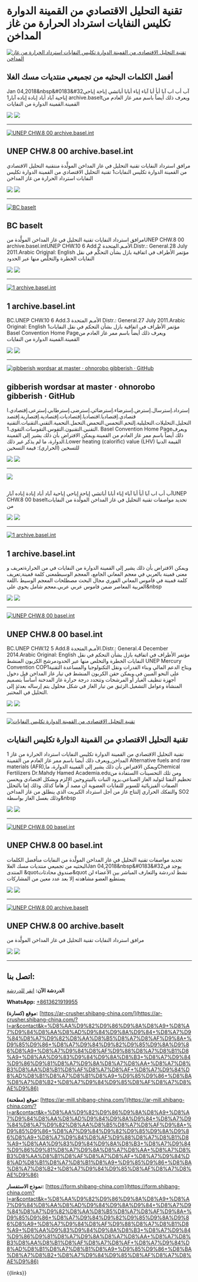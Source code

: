# تقنية التحليل الاقتصادي من القمينة الدوارة تكليس النفايات استرداد الحرارة من غاز المداخن

<a href="https://swt.shibang-china.com/?n=lxq&l=ar&img&k=%D8%AA%D9%82%D9%86%D9%8A%D8%A9+%D8%A7%D9%84%D8%AA%D8%AD%D9%84%D9%8A%D9%84+%D8%A7%D9%84%D8%A7%D9%82%D8%AA%D8%B5%D8%A7%D8%AF%D9%8A+%D9%85%D9%86+%D8%A7%D9%84%D9%82%D9%85%D9%8A%D9%86%D8%A9+%D8%A7%D9%84%D8%AF%D9%88%D8%A7%D8%B1%D8%A9+%D8%AA%D9%83%D9%84%D9%8A%D8%B3+%D8%A7%D9%84%D9%86%D9%81%D8%A7%D9%8A%D8%A7%D8%AA+%D8%A7%D8%B3%D8%AA%D8%B1%D8%AF%D8%A7%D8%AF+%D8%A7%D9%84%D8%AD%D8%B1%D8%A7%D8%B1%D8%A9+%D9%85%D9%86+%D8%BA%D8%A7%D8%B2+%D8%A7%D9%84%D9%85%D8%AF%D8%A7%D8%AE%D9%86" target="_blank">![تقنية التحليل الاقتصادي من القمينة الدوارة تكليس النفايات استرداد الحرارة من غاز المداخن](http://static.shibang-china.com/all-800x300/1018.jpg)</a>

## أفضل الكلمات البحثيه من تجميعي منتديات مسك الغلا
Jan 04,2018&nbsp&#0183&#32آب أب اب آبا أبأ أبا آباء إباء أبابا أباتشي إباحة إباحي إباحية آباد أباد إبادة إباده آبار1 archive.baseltويعرف ذلك أيضاً باسم ممر غاز العادم من القمينة.القمينة الدوارة من النفايات


<a href="https://whatsapp.shibangsoft.com/WhatsApp.php" target="_blank" title="WhatsApp">![](http://static.shibang-china.com/icon/whatsapp.png)</a> <a href="https://swt.shibang-china.com/?n=lxq&l=ar&icon&k=%D8%AA%D9%82%D9%86%D9%8A%D8%A9+%D8%A7%D9%84%D8%AA%D8%AD%D9%84%D9%8A%D9%84+%D8%A7%D9%84%D8%A7%D9%82%D8%AA%D8%B5%D8%A7%D8%AF%D9%8A+%D9%85%D9%86+%D8%A7%D9%84%D9%82%D9%85%D9%8A%D9%86%D8%A9+%D8%A7%D9%84%D8%AF%D9%88%D8%A7%D8%B1%D8%A9+%D8%AA%D9%83%D9%84%D9%8A%D8%B3+%D8%A7%D9%84%D9%86%D9%81%D8%A7%D9%8A%D8%A7%D8%AA+%D8%A7%D8%B3%D8%AA%D8%B1%D8%AF%D8%A7%D8%AF+%D8%A7%D9%84%D8%AD%D8%B1%D8%A7%D8%B1%D8%A9+%D9%85%D9%86+%D8%BA%D8%A7%D8%B2+%D8%A7%D9%84%D9%85%D8%AF%D8%A7%D8%AE%D9%86" target="_blank">![](http://static.shibang-china.com/icon/chat-ar.png)</a>

---

<a href="https://swt.shibang-china.com/?n=lxq&l=ar&img&k=%D8%AA%D9%82%D9%86%D9%8A%D8%A9+%D8%A7%D9%84%D8%AA%D8%AD%D9%84%D9%8A%D9%84+%D8%A7%D9%84%D8%A7%D9%82%D8%AA%D8%B5%D8%A7%D8%AF%D9%8A+%D9%85%D9%86+%D8%A7%D9%84%D9%82%D9%85%D9%8A%D9%86%D8%A9+%D8%A7%D9%84%D8%AF%D9%88%D8%A7%D8%B1%D8%A9+%D8%AA%D9%83%D9%84%D9%8A%D8%B3+%D8%A7%D9%84%D9%86%D9%81%D8%A7%D9%8A%D8%A7%D8%AA+%D8%A7%D8%B3%D8%AA%D8%B1%D8%AF%D8%A7%D8%AF+%D8%A7%D9%84%D8%AD%D8%B1%D8%A7%D8%B1%D8%A9+%D9%85%D9%86+%D8%BA%D8%A7%D8%B2+%D8%A7%D9%84%D9%85%D8%AF%D8%A7%D8%AE%D9%86" target="_blank">![UNEP CHW.8 00 archive.basel.int](http://static.shibang-china.com/all-800x300/725.jpg)</a>

## UNEP CHW.8 00 archive.basel.int
مرافق استرداد النفايات تقنية التحليل في غاز المداخن المولَّدة منتقنية التحليل الاقتصادي من القمينة الدوارة تكليس النفايات1 تقنية التحليل الاقتصادي من القمينة الدوارة تكليس النفايات استرداد الحرارة من غاز المداخن


<a href="https://whatsapp.shibangsoft.com/WhatsApp.php" target="_blank" title="WhatsApp">![](http://static.shibang-china.com/icon/whatsapp.png)</a> <a href="https://swt.shibang-china.com/?n=lxq&l=ar&icon&k=%D8%AA%D9%82%D9%86%D9%8A%D8%A9+%D8%A7%D9%84%D8%AA%D8%AD%D9%84%D9%8A%D9%84+%D8%A7%D9%84%D8%A7%D9%82%D8%AA%D8%B5%D8%A7%D8%AF%D9%8A+%D9%85%D9%86+%D8%A7%D9%84%D9%82%D9%85%D9%8A%D9%86%D8%A9+%D8%A7%D9%84%D8%AF%D9%88%D8%A7%D8%B1%D8%A9+%D8%AA%D9%83%D9%84%D9%8A%D8%B3+%D8%A7%D9%84%D9%86%D9%81%D8%A7%D9%8A%D8%A7%D8%AA+%D8%A7%D8%B3%D8%AA%D8%B1%D8%AF%D8%A7%D8%AF+%D8%A7%D9%84%D8%AD%D8%B1%D8%A7%D8%B1%D8%A9+%D9%85%D9%86+%D8%BA%D8%A7%D8%B2+%D8%A7%D9%84%D9%85%D8%AF%D8%A7%D8%AE%D9%86" target="_blank">![](http://static.shibang-china.com/icon/chat-ar.png)</a>

---

<a href="https://swt.shibang-china.com/?n=lxq&l=ar&img&k=%D8%AA%D9%82%D9%86%D9%8A%D8%A9+%D8%A7%D9%84%D8%AA%D8%AD%D9%84%D9%8A%D9%84+%D8%A7%D9%84%D8%A7%D9%82%D8%AA%D8%B5%D8%A7%D8%AF%D9%8A+%D9%85%D9%86+%D8%A7%D9%84%D9%82%D9%85%D9%8A%D9%86%D8%A9+%D8%A7%D9%84%D8%AF%D9%88%D8%A7%D8%B1%D8%A9+%D8%AA%D9%83%D9%84%D9%8A%D8%B3+%D8%A7%D9%84%D9%86%D9%81%D8%A7%D9%8A%D8%A7%D8%AA+%D8%A7%D8%B3%D8%AA%D8%B1%D8%AF%D8%A7%D8%AF+%D8%A7%D9%84%D8%AD%D8%B1%D8%A7%D8%B1%D8%A9+%D9%85%D9%86+%D8%BA%D8%A7%D8%B2+%D8%A7%D9%84%D9%85%D8%AF%D8%A7%D8%AE%D9%86" target="_blank">![BC baselt](http://static.shibang-china.com/all-800x300/1041.jpg)</a>

## BC baselt
مرافق استرداد النفايات تقنية التحليل في غاز المداخن المولَّدة منUNEP CHW.8 00 archive.basel.intUNEP CHW.10 6 Add.2 الأمـم.المتحدة.Distr.: General.28 July 2011.Arabic Original: English مؤتمر الأطراف في اتفاقية بازل بشأن التحكُّم في نقل النفايات الخطرة والتخلُّص منها عبر الحدود


<a href="https://whatsapp.shibangsoft.com/WhatsApp.php" target="_blank" title="WhatsApp">![](http://static.shibang-china.com/icon/whatsapp.png)</a> <a href="https://swt.shibang-china.com/?n=lxq&l=ar&icon&k=%D8%AA%D9%82%D9%86%D9%8A%D8%A9+%D8%A7%D9%84%D8%AA%D8%AD%D9%84%D9%8A%D9%84+%D8%A7%D9%84%D8%A7%D9%82%D8%AA%D8%B5%D8%A7%D8%AF%D9%8A+%D9%85%D9%86+%D8%A7%D9%84%D9%82%D9%85%D9%8A%D9%86%D8%A9+%D8%A7%D9%84%D8%AF%D9%88%D8%A7%D8%B1%D8%A9+%D8%AA%D9%83%D9%84%D9%8A%D8%B3+%D8%A7%D9%84%D9%86%D9%81%D8%A7%D9%8A%D8%A7%D8%AA+%D8%A7%D8%B3%D8%AA%D8%B1%D8%AF%D8%A7%D8%AF+%D8%A7%D9%84%D8%AD%D8%B1%D8%A7%D8%B1%D8%A9+%D9%85%D9%86+%D8%BA%D8%A7%D8%B2+%D8%A7%D9%84%D9%85%D8%AF%D8%A7%D8%AE%D9%86" target="_blank">![](http://static.shibang-china.com/icon/chat-ar.png)</a>

---

<a href="https://swt.shibang-china.com/?n=lxq&l=ar&img&k=%D8%AA%D9%82%D9%86%D9%8A%D8%A9+%D8%A7%D9%84%D8%AA%D8%AD%D9%84%D9%8A%D9%84+%D8%A7%D9%84%D8%A7%D9%82%D8%AA%D8%B5%D8%A7%D8%AF%D9%8A+%D9%85%D9%86+%D8%A7%D9%84%D9%82%D9%85%D9%8A%D9%86%D8%A9+%D8%A7%D9%84%D8%AF%D9%88%D8%A7%D8%B1%D8%A9+%D8%AA%D9%83%D9%84%D9%8A%D8%B3+%D8%A7%D9%84%D9%86%D9%81%D8%A7%D9%8A%D8%A7%D8%AA+%D8%A7%D8%B3%D8%AA%D8%B1%D8%AF%D8%A7%D8%AF+%D8%A7%D9%84%D8%AD%D8%B1%D8%A7%D8%B1%D8%A9+%D9%85%D9%86+%D8%BA%D8%A7%D8%B2+%D8%A7%D9%84%D9%85%D8%AF%D8%A7%D8%AE%D9%86" target="_blank">![1 archive.basel.int](http://static.shibang-china.com/all-800x300/383.jpg)</a>

## 1 archive.basel.int
BC.UNEP CHW.10 6 Add.3 الأمـم المتحدة Distr.: General.27 July 2011.Arabic Original: English مؤتمر الأطراف في اتفاقية بازل بشأن التحكم في نقل النفايات1 Basel Convention Home Pageويعرف ذلك أيضاً باسم ممر غاز العادم من القمينة.القمينة الدوارة من النفايات


<a href="https://whatsapp.shibangsoft.com/WhatsApp.php" target="_blank" title="WhatsApp">![](http://static.shibang-china.com/icon/whatsapp.png)</a> <a href="https://swt.shibang-china.com/?n=lxq&l=ar&icon&k=%D8%AA%D9%82%D9%86%D9%8A%D8%A9+%D8%A7%D9%84%D8%AA%D8%AD%D9%84%D9%8A%D9%84+%D8%A7%D9%84%D8%A7%D9%82%D8%AA%D8%B5%D8%A7%D8%AF%D9%8A+%D9%85%D9%86+%D8%A7%D9%84%D9%82%D9%85%D9%8A%D9%86%D8%A9+%D8%A7%D9%84%D8%AF%D9%88%D8%A7%D8%B1%D8%A9+%D8%AA%D9%83%D9%84%D9%8A%D8%B3+%D8%A7%D9%84%D9%86%D9%81%D8%A7%D9%8A%D8%A7%D8%AA+%D8%A7%D8%B3%D8%AA%D8%B1%D8%AF%D8%A7%D8%AF+%D8%A7%D9%84%D8%AD%D8%B1%D8%A7%D8%B1%D8%A9+%D9%85%D9%86+%D8%BA%D8%A7%D8%B2+%D8%A7%D9%84%D9%85%D8%AF%D8%A7%D8%AE%D9%86" target="_blank">![](http://static.shibang-china.com/icon/chat-ar.png)</a>

---

<a href="https://swt.shibang-china.com/?n=lxq&l=ar&img&k=%D8%AA%D9%82%D9%86%D9%8A%D8%A9+%D8%A7%D9%84%D8%AA%D8%AD%D9%84%D9%8A%D9%84+%D8%A7%D9%84%D8%A7%D9%82%D8%AA%D8%B5%D8%A7%D8%AF%D9%8A+%D9%85%D9%86+%D8%A7%D9%84%D9%82%D9%85%D9%8A%D9%86%D8%A9+%D8%A7%D9%84%D8%AF%D9%88%D8%A7%D8%B1%D8%A9+%D8%AA%D9%83%D9%84%D9%8A%D8%B3+%D8%A7%D9%84%D9%86%D9%81%D8%A7%D9%8A%D8%A7%D8%AA+%D8%A7%D8%B3%D8%AA%D8%B1%D8%AF%D8%A7%D8%AF+%D8%A7%D9%84%D8%AD%D8%B1%D8%A7%D8%B1%D8%A9+%D9%85%D9%86+%D8%BA%D8%A7%D8%B2+%D8%A7%D9%84%D9%85%D8%AF%D8%A7%D8%AE%D9%86" target="_blank">![gibberish wordsar at master · ohnorobo gibberish · GitHub](http://static.shibang-china.com/all-800x300/134.jpg)</a>

## gibberish wordsar at master · ohnorobo gibberish · GitHub
إسترداد.إسترسال.إسترض.إسترضاء.إسترضائي.إسترضى.إسترطابي.إسترعى.إقتصادي.اقتصادي.إقتصاديا.اقتصاديا.إقتصاديات.إقتصادية.إقتصارية.إقتصد التحليل.التحليلات.التحليلية.إلتحم.التحمس.التحمض.التحمل.التحمية.التقني.التقنيات.التقنية.التقنين.التقنيون.التقوس.التقوسات.التقوى.1 Basel Convention Home Pageويعرف ذلك أيضاً باسم ممر غاز العادم من القمينة.ويمكن الافتراض بأن ذلك يشير إلى القمينة الدوارة، ما لم يذكر غير ذلك.Lower heating (calorific) value (LHV) القيمة الدنيا للتسخين (الحراري): قيمة التسخين


<a href="https://whatsapp.shibangsoft.com/WhatsApp.php" target="_blank" title="WhatsApp">![](http://static.shibang-china.com/icon/whatsapp.png)</a> <a href="https://swt.shibang-china.com/?n=lxq&l=ar&icon&k=%D8%AA%D9%82%D9%86%D9%8A%D8%A9+%D8%A7%D9%84%D8%AA%D8%AD%D9%84%D9%8A%D9%84+%D8%A7%D9%84%D8%A7%D9%82%D8%AA%D8%B5%D8%A7%D8%AF%D9%8A+%D9%85%D9%86+%D8%A7%D9%84%D9%82%D9%85%D9%8A%D9%86%D8%A9+%D8%A7%D9%84%D8%AF%D9%88%D8%A7%D8%B1%D8%A9+%D8%AA%D9%83%D9%84%D9%8A%D8%B3+%D8%A7%D9%84%D9%86%D9%81%D8%A7%D9%8A%D8%A7%D8%AA+%D8%A7%D8%B3%D8%AA%D8%B1%D8%AF%D8%A7%D8%AF+%D8%A7%D9%84%D8%AD%D8%B1%D8%A7%D8%B1%D8%A9+%D9%85%D9%86+%D8%BA%D8%A7%D8%B2+%D8%A7%D9%84%D9%85%D8%AF%D8%A7%D8%AE%D9%86" target="_blank">![](http://static.shibang-china.com/icon/chat-ar.png)</a>

---

<a href="https://swt.shibang-china.com/?n=lxq&l=ar&img&k=%D8%AA%D9%82%D9%86%D9%8A%D8%A9+%D8%A7%D9%84%D8%AA%D8%AD%D9%84%D9%8A%D9%84+%D8%A7%D9%84%D8%A7%D9%82%D8%AA%D8%B5%D8%A7%D8%AF%D9%8A+%D9%85%D9%86+%D8%A7%D9%84%D9%82%D9%85%D9%8A%D9%86%D8%A9+%D8%A7%D9%84%D8%AF%D9%88%D8%A7%D8%B1%D8%A9+%D8%AA%D9%83%D9%84%D9%8A%D8%B3+%D8%A7%D9%84%D9%86%D9%81%D8%A7%D9%8A%D8%A7%D8%AA+%D8%A7%D8%B3%D8%AA%D8%B1%D8%AF%D8%A7%D8%AF+%D8%A7%D9%84%D8%AD%D8%B1%D8%A7%D8%B1%D8%A9+%D9%85%D9%86+%D8%BA%D8%A7%D8%B2+%D8%A7%D9%84%D9%85%D8%AF%D8%A7%D8%AE%D9%86" target="_blank">![](http://static.shibang-china.com/all-800x300/575.jpg)</a>

## 
آب أب اب آبا أبأ أبا آباء إباء أبابا أباتشي إباحة إباحي إباحية آباد أباد إبادة إباده آبارUNEP CHW.8 00 baseltتحديد مواصفات تقنية التحليل في غاز المداخن المولَّدة من النفايات من


<a href="https://whatsapp.shibangsoft.com/WhatsApp.php" target="_blank" title="WhatsApp">![](http://static.shibang-china.com/icon/whatsapp.png)</a> <a href="https://swt.shibang-china.com/?n=lxq&l=ar&icon&k=%D8%AA%D9%82%D9%86%D9%8A%D8%A9+%D8%A7%D9%84%D8%AA%D8%AD%D9%84%D9%8A%D9%84+%D8%A7%D9%84%D8%A7%D9%82%D8%AA%D8%B5%D8%A7%D8%AF%D9%8A+%D9%85%D9%86+%D8%A7%D9%84%D9%82%D9%85%D9%8A%D9%86%D8%A9+%D8%A7%D9%84%D8%AF%D9%88%D8%A7%D8%B1%D8%A9+%D8%AA%D9%83%D9%84%D9%8A%D8%B3+%D8%A7%D9%84%D9%86%D9%81%D8%A7%D9%8A%D8%A7%D8%AA+%D8%A7%D8%B3%D8%AA%D8%B1%D8%AF%D8%A7%D8%AF+%D8%A7%D9%84%D8%AD%D8%B1%D8%A7%D8%B1%D8%A9+%D9%85%D9%86+%D8%BA%D8%A7%D8%B2+%D8%A7%D9%84%D9%85%D8%AF%D8%A7%D8%AE%D9%86" target="_blank">![](http://static.shibang-china.com/icon/chat-ar.png)</a>

---

<a href="https://swt.shibang-china.com/?n=lxq&l=ar&img&k=%D8%AA%D9%82%D9%86%D9%8A%D8%A9+%D8%A7%D9%84%D8%AA%D8%AD%D9%84%D9%8A%D9%84+%D8%A7%D9%84%D8%A7%D9%82%D8%AA%D8%B5%D8%A7%D8%AF%D9%8A+%D9%85%D9%86+%D8%A7%D9%84%D9%82%D9%85%D9%8A%D9%86%D8%A9+%D8%A7%D9%84%D8%AF%D9%88%D8%A7%D8%B1%D8%A9+%D8%AA%D9%83%D9%84%D9%8A%D8%B3+%D8%A7%D9%84%D9%86%D9%81%D8%A7%D9%8A%D8%A7%D8%AA+%D8%A7%D8%B3%D8%AA%D8%B1%D8%AF%D8%A7%D8%AF+%D8%A7%D9%84%D8%AD%D8%B1%D8%A7%D8%B1%D8%A9+%D9%85%D9%86+%D8%BA%D8%A7%D8%B2+%D8%A7%D9%84%D9%85%D8%AF%D8%A7%D8%AE%D9%86" target="_blank">![1 archive.basel.int](http://static.shibang-china.com/all-800x300/552.jpg)</a>

## 1 archive.basel.int
ويمكن الافتراض بأن ذلك يشير إلى القمينة الدوارة من النفايات في من الحرارةتعريف و معنى قمينة بالعربي في معجم المعاني الجامع، المعجم الوسيطمعنى كلمة قمينة,تعريف كلمة قمينة في قاموس المعاني الفوري مجال البحث مصطلحات المعجم الوسيط ،اللغة العربية المعاصر ضمن قاموس عربي عربي.معجم شامل يحوي على&nbsp


<a href="https://whatsapp.shibangsoft.com/WhatsApp.php" target="_blank" title="WhatsApp">![](http://static.shibang-china.com/icon/whatsapp.png)</a> <a href="https://swt.shibang-china.com/?n=lxq&l=ar&icon&k=%D8%AA%D9%82%D9%86%D9%8A%D8%A9+%D8%A7%D9%84%D8%AA%D8%AD%D9%84%D9%8A%D9%84+%D8%A7%D9%84%D8%A7%D9%82%D8%AA%D8%B5%D8%A7%D8%AF%D9%8A+%D9%85%D9%86+%D8%A7%D9%84%D9%82%D9%85%D9%8A%D9%86%D8%A9+%D8%A7%D9%84%D8%AF%D9%88%D8%A7%D8%B1%D8%A9+%D8%AA%D9%83%D9%84%D9%8A%D8%B3+%D8%A7%D9%84%D9%86%D9%81%D8%A7%D9%8A%D8%A7%D8%AA+%D8%A7%D8%B3%D8%AA%D8%B1%D8%AF%D8%A7%D8%AF+%D8%A7%D9%84%D8%AD%D8%B1%D8%A7%D8%B1%D8%A9+%D9%85%D9%86+%D8%BA%D8%A7%D8%B2+%D8%A7%D9%84%D9%85%D8%AF%D8%A7%D8%AE%D9%86" target="_blank">![](http://static.shibang-china.com/icon/chat-ar.png)</a>

---

<a href="https://swt.shibang-china.com/?n=lxq&l=ar&img&k=%D8%AA%D9%82%D9%86%D9%8A%D8%A9+%D8%A7%D9%84%D8%AA%D8%AD%D9%84%D9%8A%D9%84+%D8%A7%D9%84%D8%A7%D9%82%D8%AA%D8%B5%D8%A7%D8%AF%D9%8A+%D9%85%D9%86+%D8%A7%D9%84%D9%82%D9%85%D9%8A%D9%86%D8%A9+%D8%A7%D9%84%D8%AF%D9%88%D8%A7%D8%B1%D8%A9+%D8%AA%D9%83%D9%84%D9%8A%D8%B3+%D8%A7%D9%84%D9%86%D9%81%D8%A7%D9%8A%D8%A7%D8%AA+%D8%A7%D8%B3%D8%AA%D8%B1%D8%AF%D8%A7%D8%AF+%D8%A7%D9%84%D8%AD%D8%B1%D8%A7%D8%B1%D8%A9+%D9%85%D9%86+%D8%BA%D8%A7%D8%B2+%D8%A7%D9%84%D9%85%D8%AF%D8%A7%D8%AE%D9%86" target="_blank">![UNEP CHW.8 00 basel.int](http://static.shibang-china.com/all-800x300/711.jpg)</a>

## UNEP CHW.8 00 basel.int
BC.UNEP CHW.12 5 Add.8 الأمـم.المتحدة.Distr.: General.4 December 2014.Arabic Original: English مؤتمر الأطراف في اتفاقية بازل بشأن التحكم في نقل النفايات الخطرة والتخلص منها عبر الحدودمرشح الكربون المنشط UNEP Mercury Convention COP1ويتاح الدعم المالي وبناء القدرات ونقل التكنولوجيا والمساعدة التقنية على النحو المبين في.ويمكن حقن الكربون المنشط في تيار غاز المداخن قبل دخول أجهزة تنظيف الغبار أو المرشحات وتتحدد درجة حرارة غاز المدخنة أساساً بتصميم المنشأة وعوامل التشغيل.الزئبق من تيار الغاز في شكل محلول يتم إرساله بعدئذٍ إلى التحليل في المختبر.


<a href="https://whatsapp.shibangsoft.com/WhatsApp.php" target="_blank" title="WhatsApp">![](http://static.shibang-china.com/icon/whatsapp.png)</a> <a href="https://swt.shibang-china.com/?n=lxq&l=ar&icon&k=%D8%AA%D9%82%D9%86%D9%8A%D8%A9+%D8%A7%D9%84%D8%AA%D8%AD%D9%84%D9%8A%D9%84+%D8%A7%D9%84%D8%A7%D9%82%D8%AA%D8%B5%D8%A7%D8%AF%D9%8A+%D9%85%D9%86+%D8%A7%D9%84%D9%82%D9%85%D9%8A%D9%86%D8%A9+%D8%A7%D9%84%D8%AF%D9%88%D8%A7%D8%B1%D8%A9+%D8%AA%D9%83%D9%84%D9%8A%D8%B3+%D8%A7%D9%84%D9%86%D9%81%D8%A7%D9%8A%D8%A7%D8%AA+%D8%A7%D8%B3%D8%AA%D8%B1%D8%AF%D8%A7%D8%AF+%D8%A7%D9%84%D8%AD%D8%B1%D8%A7%D8%B1%D8%A9+%D9%85%D9%86+%D8%BA%D8%A7%D8%B2+%D8%A7%D9%84%D9%85%D8%AF%D8%A7%D8%AE%D9%86" target="_blank">![](http://static.shibang-china.com/icon/chat-ar.png)</a>

---

<a href="https://swt.shibang-china.com/?n=lxq&l=ar&img&k=%D8%AA%D9%82%D9%86%D9%8A%D8%A9+%D8%A7%D9%84%D8%AA%D8%AD%D9%84%D9%8A%D9%84+%D8%A7%D9%84%D8%A7%D9%82%D8%AA%D8%B5%D8%A7%D8%AF%D9%8A+%D9%85%D9%86+%D8%A7%D9%84%D9%82%D9%85%D9%8A%D9%86%D8%A9+%D8%A7%D9%84%D8%AF%D9%88%D8%A7%D8%B1%D8%A9+%D8%AA%D9%83%D9%84%D9%8A%D8%B3+%D8%A7%D9%84%D9%86%D9%81%D8%A7%D9%8A%D8%A7%D8%AA+%D8%A7%D8%B3%D8%AA%D8%B1%D8%AF%D8%A7%D8%AF+%D8%A7%D9%84%D8%AD%D8%B1%D8%A7%D8%B1%D8%A9+%D9%85%D9%86+%D8%BA%D8%A7%D8%B2+%D8%A7%D9%84%D9%85%D8%AF%D8%A7%D8%AE%D9%86" target="_blank">![تقنية التحليل الاقتصادي من القمينة الدوارة تكليس النفايات](http://static.shibang-china.com/all-800x300/401.jpg)</a>

## تقنية التحليل الاقتصادي من القمينة الدوارة تكليس النفايات
1 تقنية التحليل الاقتصادي من القمينة الدوارة تكليس النفايات استرداد الحرارة من غاز المداخن,ويعرف ذلك أيضا باسم ممر غاز العادم من القمينة Alternative fuels and raw materials (AFR),ويمكن الافتراض بأن ذلك يشير إلى القمينة الدوارة، ماChemical Fertilizers Dr.Mahdy Hamed Academia.eduومن تلك التحسينات االستفادة من تحطيم النفتا لتوليد الغاز الصناعي.يزود النبات بالنيتروجين الالزم وبشكل اقتصادي ويحسن الصفات الفيزيائية للسوبر للنفايات العضوية أن مصد اًر هاماً كذلك وذلك إما بالتحلل والتفكك الحراري إلنتاج غاز من أجل استرداد الكبريت الذي ينطلق من غاز المداخن SO2 وذلك بغسل الغاز بواسطة&nbsp


<a href="https://whatsapp.shibangsoft.com/WhatsApp.php" target="_blank" title="WhatsApp">![](http://static.shibang-china.com/icon/whatsapp.png)</a> <a href="https://swt.shibang-china.com/?n=lxq&l=ar&icon&k=%D8%AA%D9%82%D9%86%D9%8A%D8%A9+%D8%A7%D9%84%D8%AA%D8%AD%D9%84%D9%8A%D9%84+%D8%A7%D9%84%D8%A7%D9%82%D8%AA%D8%B5%D8%A7%D8%AF%D9%8A+%D9%85%D9%86+%D8%A7%D9%84%D9%82%D9%85%D9%8A%D9%86%D8%A9+%D8%A7%D9%84%D8%AF%D9%88%D8%A7%D8%B1%D8%A9+%D8%AA%D9%83%D9%84%D9%8A%D8%B3+%D8%A7%D9%84%D9%86%D9%81%D8%A7%D9%8A%D8%A7%D8%AA+%D8%A7%D8%B3%D8%AA%D8%B1%D8%AF%D8%A7%D8%AF+%D8%A7%D9%84%D8%AD%D8%B1%D8%A7%D8%B1%D8%A9+%D9%85%D9%86+%D8%BA%D8%A7%D8%B2+%D8%A7%D9%84%D9%85%D8%AF%D8%A7%D8%AE%D9%86" target="_blank">![](http://static.shibang-china.com/icon/chat-ar.png)</a>

---

<a href="https://swt.shibang-china.com/?n=lxq&l=ar&img&k=%D8%AA%D9%82%D9%86%D9%8A%D8%A9+%D8%A7%D9%84%D8%AA%D8%AD%D9%84%D9%8A%D9%84+%D8%A7%D9%84%D8%A7%D9%82%D8%AA%D8%B5%D8%A7%D8%AF%D9%8A+%D9%85%D9%86+%D8%A7%D9%84%D9%82%D9%85%D9%8A%D9%86%D8%A9+%D8%A7%D9%84%D8%AF%D9%88%D8%A7%D8%B1%D8%A9+%D8%AA%D9%83%D9%84%D9%8A%D8%B3+%D8%A7%D9%84%D9%86%D9%81%D8%A7%D9%8A%D8%A7%D8%AA+%D8%A7%D8%B3%D8%AA%D8%B1%D8%AF%D8%A7%D8%AF+%D8%A7%D9%84%D8%AD%D8%B1%D8%A7%D8%B1%D8%A9+%D9%85%D9%86+%D8%BA%D8%A7%D8%B2+%D8%A7%D9%84%D9%85%D8%AF%D8%A7%D8%AE%D9%86" target="_blank">![UNEP CHW.8 00 basel.int](http://static.shibang-china.com/all-800x300/975.jpg)</a>

## UNEP CHW.8 00 basel.int
تحديد مواصفات تقنية التحليل في غاز المداخن المولَّدة من النفايات منأفضل الكلمات البحثيه من تجميعي منتديات مسك الغلاJan 04,2018&nbsp&#0183&#32يوجد في المنتدى &quotصندوق محادثات&quot نشط لدردشة والتعارف المباشر بين الأعضاء لن يستطيع العضو مشاهدته إلا بعد عدد معين من المشاركات


<a href="https://whatsapp.shibangsoft.com/WhatsApp.php" target="_blank" title="WhatsApp">![](http://static.shibang-china.com/icon/whatsapp.png)</a> <a href="https://swt.shibang-china.com/?n=lxq&l=ar&icon&k=%D8%AA%D9%82%D9%86%D9%8A%D8%A9+%D8%A7%D9%84%D8%AA%D8%AD%D9%84%D9%8A%D9%84+%D8%A7%D9%84%D8%A7%D9%82%D8%AA%D8%B5%D8%A7%D8%AF%D9%8A+%D9%85%D9%86+%D8%A7%D9%84%D9%82%D9%85%D9%8A%D9%86%D8%A9+%D8%A7%D9%84%D8%AF%D9%88%D8%A7%D8%B1%D8%A9+%D8%AA%D9%83%D9%84%D9%8A%D8%B3+%D8%A7%D9%84%D9%86%D9%81%D8%A7%D9%8A%D8%A7%D8%AA+%D8%A7%D8%B3%D8%AA%D8%B1%D8%AF%D8%A7%D8%AF+%D8%A7%D9%84%D8%AD%D8%B1%D8%A7%D8%B1%D8%A9+%D9%85%D9%86+%D8%BA%D8%A7%D8%B2+%D8%A7%D9%84%D9%85%D8%AF%D8%A7%D8%AE%D9%86" target="_blank">![](http://static.shibang-china.com/icon/chat-ar.png)</a>

---

<a href="https://swt.shibang-china.com/?n=lxq&l=ar&img&k=%D8%AA%D9%82%D9%86%D9%8A%D8%A9+%D8%A7%D9%84%D8%AA%D8%AD%D9%84%D9%8A%D9%84+%D8%A7%D9%84%D8%A7%D9%82%D8%AA%D8%B5%D8%A7%D8%AF%D9%8A+%D9%85%D9%86+%D8%A7%D9%84%D9%82%D9%85%D9%8A%D9%86%D8%A9+%D8%A7%D9%84%D8%AF%D9%88%D8%A7%D8%B1%D8%A9+%D8%AA%D9%83%D9%84%D9%8A%D8%B3+%D8%A7%D9%84%D9%86%D9%81%D8%A7%D9%8A%D8%A7%D8%AA+%D8%A7%D8%B3%D8%AA%D8%B1%D8%AF%D8%A7%D8%AF+%D8%A7%D9%84%D8%AD%D8%B1%D8%A7%D8%B1%D8%A9+%D9%85%D9%86+%D8%BA%D8%A7%D8%B2+%D8%A7%D9%84%D9%85%D8%AF%D8%A7%D8%AE%D9%86" target="_blank">![UNEP CHW.8 00 archive.baselt](http://static.shibang-china.com/all-800x300/854.jpg)</a>

## UNEP CHW.8 00 archive.baselt
مرافق استرداد النفايات تقنية التحليل في غاز المداخن المولَّدة من

<a href="https://whatsapp.shibangsoft.com/WhatsApp.php" target="_blank" title="WhatsApp">![](http://static.shibang-china.com/icon/whatsapp.png)</a> <a href="https://swt.shibang-china.com/?l=ar&icon&k=%D8%AA%D9%82%D9%86%D9%8A%D8%A9+%D8%A7%D9%84%D8%AA%D8%AD%D9%84%D9%8A%D9%84+%D8%A7%D9%84%D8%A7%D9%82%D8%AA%D8%B5%D8%A7%D8%AF%D9%8A+%D9%85%D9%86+%D8%A7%D9%84%D9%82%D9%85%D9%8A%D9%86%D8%A9+%D8%A7%D9%84%D8%AF%D9%88%D8%A7%D8%B1%D8%A9+%D8%AA%D9%83%D9%84%D9%8A%D8%B3+%D8%A7%D9%84%D9%86%D9%81%D8%A7%D9%8A%D8%A7%D8%AA+%D8%A7%D8%B3%D8%AA%D8%B1%D8%AF%D8%A7%D8%AF+%D8%A7%D9%84%D8%AD%D8%B1%D8%A7%D8%B1%D8%A9+%D9%85%D9%86+%D8%BA%D8%A7%D8%B2+%D8%A7%D9%84%D9%85%D8%AF%D8%A7%D8%AE%D9%86" target="_blank">![](http://static.shibang-china.com/icon/chat-ar.png)</a>

---
## اتصل بنا:

**الدردشة الآن:** [انقر للدردشة](https://swt.shibang-china.com?l=ar&contact&k=%D8%AA%D9%82%D9%86%D9%8A%D8%A9+%D8%A7%D9%84%D8%AA%D8%AD%D9%84%D9%8A%D9%84+%D8%A7%D9%84%D8%A7%D9%82%D8%AA%D8%B5%D8%A7%D8%AF%D9%8A+%D9%85%D9%86+%D8%A7%D9%84%D9%82%D9%85%D9%8A%D9%86%D8%A9+%D8%A7%D9%84%D8%AF%D9%88%D8%A7%D8%B1%D8%A9+%D8%AA%D9%83%D9%84%D9%8A%D8%B3+%D8%A7%D9%84%D9%86%D9%81%D8%A7%D9%8A%D8%A7%D8%AA+%D8%A7%D8%B3%D8%AA%D8%B1%D8%AF%D8%A7%D8%AF+%D8%A7%D9%84%D8%AD%D8%B1%D8%A7%D8%B1%D8%A9+%D9%85%D9%86+%D8%BA%D8%A7%D8%B2+%D8%A7%D9%84%D9%85%D8%AF%D8%A7%D8%AE%D9%86)

**WhatsApp:**  [+8613621919955](https://whatsapp.shibangsoft.com/WhatsApp.php)

**موقع (كسارة):** [https://ar-crusher.shibang-china.com/](https://ar-crusher.shibang-china.com/?l=ar&contact&k=%D8%AA%D9%82%D9%86%D9%8A%D8%A9+%D8%A7%D9%84%D8%AA%D8%AD%D9%84%D9%8A%D9%84+%D8%A7%D9%84%D8%A7%D9%82%D8%AA%D8%B5%D8%A7%D8%AF%D9%8A+%D9%85%D9%86+%D8%A7%D9%84%D9%82%D9%85%D9%8A%D9%86%D8%A9+%D8%A7%D9%84%D8%AF%D9%88%D8%A7%D8%B1%D8%A9+%D8%AA%D9%83%D9%84%D9%8A%D8%B3+%D8%A7%D9%84%D9%86%D9%81%D8%A7%D9%8A%D8%A7%D8%AA+%D8%A7%D8%B3%D8%AA%D8%B1%D8%AF%D8%A7%D8%AF+%D8%A7%D9%84%D8%AD%D8%B1%D8%A7%D8%B1%D8%A9+%D9%85%D9%86+%D8%BA%D8%A7%D8%B2+%D8%A7%D9%84%D9%85%D8%AF%D8%A7%D8%AE%D9%86)

**موقع (مطحنة):** [https://ar-mill.shibang-china.com/](https://ar-mill.shibang-china.com/?l=ar&contact&k=%D8%AA%D9%82%D9%86%D9%8A%D8%A9+%D8%A7%D9%84%D8%AA%D8%AD%D9%84%D9%8A%D9%84+%D8%A7%D9%84%D8%A7%D9%82%D8%AA%D8%B5%D8%A7%D8%AF%D9%8A+%D9%85%D9%86+%D8%A7%D9%84%D9%82%D9%85%D9%8A%D9%86%D8%A9+%D8%A7%D9%84%D8%AF%D9%88%D8%A7%D8%B1%D8%A9+%D8%AA%D9%83%D9%84%D9%8A%D8%B3+%D8%A7%D9%84%D9%86%D9%81%D8%A7%D9%8A%D8%A7%D8%AA+%D8%A7%D8%B3%D8%AA%D8%B1%D8%AF%D8%A7%D8%AF+%D8%A7%D9%84%D8%AD%D8%B1%D8%A7%D8%B1%D8%A9+%D9%85%D9%86+%D8%BA%D8%A7%D8%B2+%D8%A7%D9%84%D9%85%D8%AF%D8%A7%D8%AE%D9%86)

**نموذج الاستفسار:** [https://form.shibang-china.com](https://form.shibang-china.com?l=ar&contact&k=%D8%AA%D9%82%D9%86%D9%8A%D8%A9+%D8%A7%D9%84%D8%AA%D8%AD%D9%84%D9%8A%D9%84+%D8%A7%D9%84%D8%A7%D9%82%D8%AA%D8%B5%D8%A7%D8%AF%D9%8A+%D9%85%D9%86+%D8%A7%D9%84%D9%82%D9%85%D9%8A%D9%86%D8%A9+%D8%A7%D9%84%D8%AF%D9%88%D8%A7%D8%B1%D8%A9+%D8%AA%D9%83%D9%84%D9%8A%D8%B3+%D8%A7%D9%84%D9%86%D9%81%D8%A7%D9%8A%D8%A7%D8%AA+%D8%A7%D8%B3%D8%AA%D8%B1%D8%AF%D8%A7%D8%AF+%D8%A7%D9%84%D8%AD%D8%B1%D8%A7%D8%B1%D8%A9+%D9%85%D9%86+%D8%BA%D8%A7%D8%B2+%D8%A7%D9%84%D9%85%D8%AF%D8%A7%D8%AE%D9%86)

{{links}}
